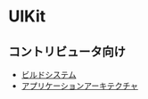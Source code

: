 # UIKit

## コントリビュータ向け

* [ビルドシステム](build-system.md)
* [アプリケーションアーキテクチャ](application-architecture.md)
